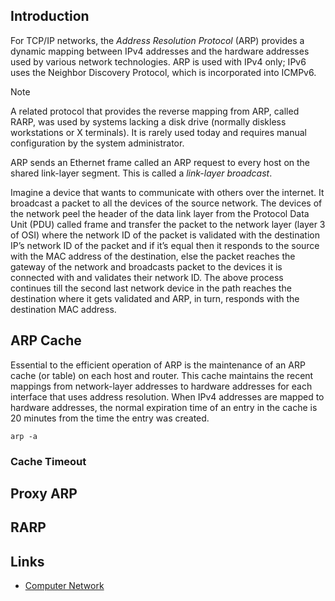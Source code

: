 ## Introduction

For TCP/IP networks, the *Address Resolution Protocol* (ARP) provides a dynamic mapping between IPv4 addresses and the hardware addresses used by various network technologies. 
ARP is used with IPv4 only; IPv6 uses the Neighbor Discovery Protocol, which is incorporated into ICMPv6.


> [!Note]
> 
> A related protocol that provides the reverse mapping from ARP, called RARP, was used by systems lacking a disk drive (normally diskless workstations or X terminals). 
> It is rarely used today and requires manual configuration by the system administrator. 



ARP sends an Ethernet frame called an ARP request to every host on the shared link-layer segment. 
This is called a *link-layer broadcast*.

Imagine a device that wants to communicate with others over the internet. 
It broadcast a packet to all the devices of the source network.
The devices of the network peel the header of the data link layer from the Protocol Data Unit (PDU) called frame and transfer the packet to the network layer (layer 3 of OSI) 
where the network ID of the packet is validated with the destination IP’s network ID of the packet and if it’s equal then it responds to the source with the MAC address of the destination, 
else the packet reaches the gateway of the network and broadcasts packet to the devices it is connected with and validates their network ID. 
The above process continues till the second last network device in the path reaches the destination where it gets validated and ARP, in turn, responds with the destination MAC address.



## ARP Cache

Essential to the efficient operation of ARP is the maintenance of an ARP cache (or table) on each host and router. 
This cache maintains the recent mappings from network-layer addresses to hardware addresses for each interface that uses address resolution. 
When IPv4 addresses are mapped to hardware addresses, the normal expiration time of an entry in the cache is 20 minutes from the time the entry was created.

```shell
arp -a
```

### Cache Timeout


## Proxy ARP

## RARP




## Links

- [Computer Network](/docs/CS/CN/CN.md)